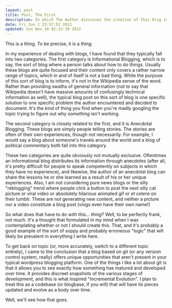 ```yaml
---
layout: post
title: Post, The First
description: In which The Author discusses the creation of this blog in a supremely confusing and roundabout way.
date: Fri Jun 1 23:57:52 2012
updated: Sun Nov 18 02:23:39 2012
---
```


This is a thing. To be precise, it is a _thing_.

In my experience of dealing with blogs, I have found that they typically fall into two categories. The first category is Informational Blogging, which is to say, the sort of blog where a person talks about how to do things. Usually these blogs are quite focused and their content only covers a rather narrow range of topics, which in and of itself is not a bad thing. While the purpose of this sort of blog is to inform, it's not in the Wikipedia sense of the word. Rather than providing swaths of general information (not to say that Wikipedia doesn't have massive amounts of confusingly technical information as well), the typical blog post on this sort of blog is one specific solution to one specific problem the author encountered and decided to document. It's the kind of thing you find when you're madly googling the topic trying to figure out why _something_ isn't working.

The second category is closely related to the first, and it is Anecdotal Blogging. These blogs are simply people telling stories. The stories are often of their own experiences, though not necessarily. For example, I would say a blog about someone's travels around the world and a blog of political commentary both fall into this category.

These two categories are quite obviously not mutually exclusive. Oftentimes an informational blog distributes its information through anecdotes (after all, it's pretty difficult for people to speak competently on subjects in which they have no experience), and likewise, the author of an anecdotal blog can share the lessons he or she learned as a result of his or her unique experiences. Also, I am not considering pure news blogs or the silly "reblogging" trend where people click a button to post the next silly cat picture or viral video or absolutely hilarious animated gif or _et cetera_ on their tumblr. These are not generating new content, and neither a picture nor a video constitute a blog post (vlogs even have their own name!)

So what does that have to do with this... _thing_? Well, to be perfectly frank, not much. It's a thought that formulated in my mind when I was contemplating whether or not I should create this. That, and it's probably a good example of the sort of soppy and probably erroneous "logic" that will likely be prevalent in everything I write here.

To get back on topic (or, more accurately, switch to a different topic entirely), I came to the conclusion that a blog based on git (or any version control system, really) offers unique opportunities that aren't present in your typical wordpress blogging platform. One of the things I like a lot about git is that it allows you to see exactly how something has matured and developed over time. It provides discreet snapshots of the various stages of development, and this is what inspired "Incremental Evolution". I plan to treat this as a codebase (or blogbase, if you will) that will have its pieces updated and evolve as a body over time.

Well, we'll see how that goes.